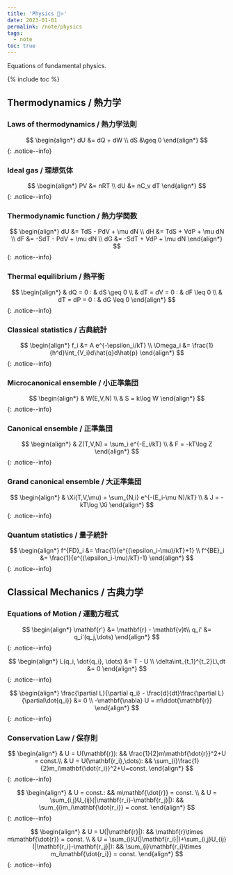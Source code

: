 ```yaml
---
title: 'Physics 🍊⭐'
date: 2023-01-01
permalink: /note/physics
tags:
  - note
toc: true
---
```


Equations of fundamental physics.

{% include toc %}

## Thermodynamics / 熱力学

### Laws of thermodynamics / 熱力学法則

$$
\begin{align*}
dU &= dQ + dW \\
dS &\geq 0
\end{align*}
$$
{: .notice--info}

### Ideal gas / 理想気体

$$
\begin{align*}
PV &= nRT \\
dU &= nC_v dT
\end{align*}
$$
{: .notice--info}

### Thermodynamic function / 熱力学関数

$$
\begin{align*}
dU &= TdS - PdV + \mu dN \\
dH &= TdS + VdP + \mu dN \\
dF &= -SdT - PdV + \mu dN \\
dG &= -SdT + VdP + \mu dN
\end{align*}
$$
{: .notice--info}

### Thermal equilibrium / 熱平衡

$$
\begin{align*}
& dQ = 0 : & dS \geq 0 \\
& dT = dV = 0 : & dF \leq 0 \\
& dT = dP = 0 : & dG \leq 0
\end{align*}
$$
{: .notice--info}

### Classical statistics / 古典統計

$$
\begin{align*}
f_i &= A e^{-\epsilon_i/kT} \\
\Omega_i &= \frac{1}{h^d}\int_{V_i}d\hat{q}d\hat{p}
\end{align*}
$$
{: .notice--info}

### Microcanonical ensemble / 小正準集団

$$
\begin{align*}
& W(E,V,N) \\
& S = k\log W
\end{align*}
$$
{: .notice--info}

### Canonical ensemble / 正準集団

$$
\begin{align*}
& Z(T,V,N) = \sum_i e^{-E_i/kT} \\
& F = -kT\log Z
\end{align*}
$$
{: .notice--info}

### Grand canonical ensemble / 大正準集団

$$
\begin{align*}
& \Xi(T,V,\mu) = \sum_{N,i} e^{-(E_i-\mu N)/kT} \\
& J = -kT\log \Xi
\end{align*}
$$
{: .notice--info}

### Quantum statistics / 量子統計

$$
\begin{align*}
f^{FD}_i &= \frac{1}{e^{(\epsilon_i-\mu)/kT}+1} \\
f^{BE}_i &= \frac{1}{e^{(\epsilon_i-\mu)/kT}-1}
\end{align*}
$$
{: .notice--info}








## Classical Mechanics / 古典力学

### Equations of Motion / 運動方程式

$$
\begin{align*}
\mathbf{r'} &= \mathbf{r} - \mathbf{v}t\\
q_i' &= q_i'(q_j,\dots)
\end{align*}
$$
{: .notice--info}

$$
\begin{align*}
L(q_i, \dot{q_i}, \dots) &= T - U \\
\delta\int_{t_1}^{t_2}L\,dt &= 0
\end{align*}
$$
{: .notice--info}

$$
\begin{align*}
\frac{\partial L}{\partial q_i} - \frac{d}{dt}\frac{\partial L}{\partial\dot{q_i}} &= 0 \\
-\mathbf{\nabla} U = m\ddot{\mathbf{r}}
\end{align*}
$$
{: .notice--info}

### Conservation Law / 保存則

$$
\begin{align*}
& U = U(\mathbf{r}): && \frac{1}{2}m\mathbf{\dot{r}}^2+U = const.\\
& U = U(\mathbf{r_i},\dots): && \sum_{i}\frac{1}{2}m_i\mathbf{\dot{r_i}}^2+U=const.
\end{align*}
$$
{: .notice--info}

$$
\begin{align*}
& U = const.: && m\mathbf{\dot{r}} = const. \\
& U = \sum_{i,j}U_{ij}(|\mathbf{r_i}-\mathbf{r_j}|): && \sum_{i}m_i\mathbf{\dot{r_i}} = const.
\end{align*}
$$
{: .notice--info}

$$
\begin{align*}
& U = U(|\mathbf{r}|): && \mathbf{r}\times m\mathbf{\dot{r}} = const. \\
& U = \sum_{i}U(|\mathbf{r_i}|)+\sum_{i,j}U_{ij}(|\mathbf{r_i}-\mathbf{r_j}|): && \sum_{i}\mathbf{r_i}\times m_i\mathbf{\dot{r_i}} = const. 
\end{align*}
$$
{: .notice--info}